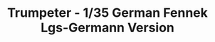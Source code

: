 ---
layout: product
title: "Trumpeter - 1/35 German Fennek Lgs-Germann Version"
price: "5950" 
desc: "N/A"
img_path: "/assets/img/TRU05534.webp"
brand: "N/A"
available: false
special_offer: false
new: false
soon: false
cat: "010000"
subcat: "013400"
subsubcat: "0N/A"
sifra: "TRU05534"
popular: false
spec: false
---